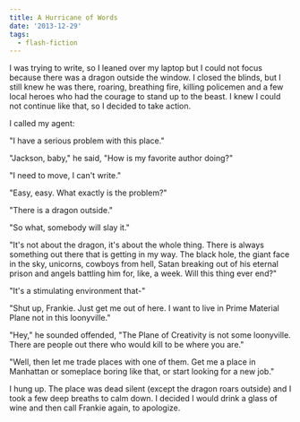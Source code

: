 ```yaml
---
title: A Hurricane of Words
date: '2013-12-29'
tags:
  - flash-fiction
---
```


I was trying to write, so I leaned over my laptop but I could not focus because
there was a dragon outside the window. I closed the blinds, but I still knew he
was there, roaring, breathing fire, killing policemen and a few local heroes who
had the courage to stand up to the beast. I knew I could not continue like that,
so I decided to take action.

<!-- truncate -->

I called my agent:

"I have a serious problem with this place."

"Jackson, baby," he said, "How is my favorite author doing?"

"I need to move, I can't write."

"Easy, easy. What exactly is the problem?"

"There is a dragon outside."

"So what, somebody will slay it."

"It's not about the dragon, it's about the whole thing. There is always
something out there that is getting in my way. The black hole, the giant face in
the sky, unicorns, cowboys from hell, Satan breaking out of his eternal prison
and angels battling him for, like, a week. Will this thing ever end?"

"It's a stimulating environment that-"

"Shut up, Frankie. Just get me out of here. I want to live in Prime Material
Plane not in this loonyville."

"Hey," he sounded offended, "The Plane of Creativity is not some loonyville.
There are people out there who would kill to be where you are."

"Well, then let me trade places with one of them. Get me a place in Manhattan or
someplace boring like that, or start looking for a new job."

I hung up. The place was dead silent (except the dragon roars outside) and I
took a few deep breaths to calm down. I decided I would drink a glass of wine
and then call Frankie again, to apologize.
